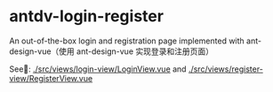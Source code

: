 # antdv-login-register

An out-of-the-box login and registration page implemented with ant-design-vue（使用 ant-design-vue 实现登录和注册页面）

See👀: [./src/views/login-view/LoginView.vue](./src/views/login-view/LoginView.vue) and [./src/views/register-view/RegisterView.vue](./src/views/register-view/RegisterView.vue)
